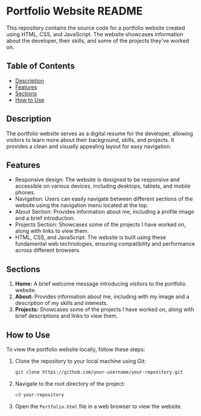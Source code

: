 # Portfolio Website README

This repository contains the source code for a portfolio website created using HTML, CSS, and JavaScript. The website showcases information about the developer, their skills, and some of the projects they've worked on.

## Table of Contents

- [Description](#description)
- [Features](#features)
- [Sections](#sections)
- [How to Use](#how-to-use)

## Description

The portfolio website serves as a digital resume for the developer, allowing visitors to learn more about their background, skills, and projects. It provides a clean and visually appealing layout for easy navigation.

## Features

- Responsive design: The website is designed to be responsive and accessible on various devices, including desktops, tablets, and mobile phones.
- Navigation: Users can easily navigate between different sections of the website using the navigation menu located at the top.
- About Section: Provides information about me, including a profile image and a brief introduction.
- Projects Section: Showcases some of the projects I have worked on, along with links to view them.
- HTML, CSS, and JavaScript: The website is built using these fundamental web technologies, ensuring compatibility and performance across different browsers.

## Sections

1. **Home:** A brief welcome message introducing visitors to the portfolio website.
2. **About:** Provides information about me, including with my image and a description of my skills and interests.
3. **Projects:** Showcases some of the projects I have worked on, along with brief descriptions and links to view them.

## How to Use

To view the portfolio website locally, follow these steps:

1. Clone the repository to your local machine using Git:

   ```bash
   git clone https://github.com/your-username/your-repository.git
   ```

2. Navigate to the root directory of the project:

   ```bash
   cd your-repository
   ```

3. Open the `Portfolio.html` file in a web browser to view the website.

